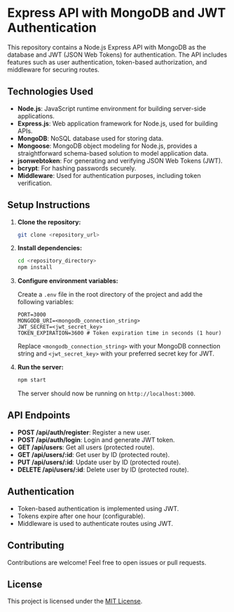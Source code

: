 # Express API with MongoDB and JWT Authentication

This repository contains a Node.js Express API with MongoDB as the database and JWT (JSON Web Tokens) for authentication. The API includes features such as user authentication, token-based authorization, and middleware for securing routes.

## Technologies Used

- **Node.js**: JavaScript runtime environment for building server-side applications.
- **Express.js**: Web application framework for Node.js, used for building APIs.
- **MongoDB**: NoSQL database used for storing data.
- **Mongoose**: MongoDB object modeling for Node.js, provides a straightforward schema-based solution to model application data.
- **jsonwebtoken**: For generating and verifying JSON Web Tokens (JWT).
- **bcrypt**: For hashing passwords securely.
- **Middleware**: Used for authentication purposes, including token verification.

## Setup Instructions

1. **Clone the repository:**

    ```bash
    git clone <repository_url>
    ```

2. **Install dependencies:**

    ```bash
    cd <repository_directory>
    npm install
    ```

3. **Configure environment variables:**

    Create a `.env` file in the root directory of the project and add the following variables:

    ```
    PORT=3000
    MONGODB_URI=<mongodb_connection_string>
    JWT_SECRET=<jwt_secret_key>
    TOKEN_EXPIRATION=3600 # Token expiration time in seconds (1 hour)
    ```

    Replace `<mongodb_connection_string>` with your MongoDB connection string and `<jwt_secret_key>` with your preferred secret key for JWT.

4. **Run the server:**

    ```bash
    npm start
    ```

    The server should now be running on `http://localhost:3000`.

## API Endpoints

- **POST /api/auth/register**: Register a new user.
- **POST /api/auth/login**: Login and generate JWT token.
- **GET /api/users**: Get all users (protected route).
- **GET /api/users/:id**: Get user by ID (protected route).
- **PUT /api/users/:id**: Update user by ID (protected route).
- **DELETE /api/users/:id**: Delete user by ID (protected route).

## Authentication

- Token-based authentication is implemented using JWT.
- Tokens expire after one hour (configurable).
- Middleware is used to authenticate routes using JWT.

## Contributing

Contributions are welcome! Feel free to open issues or pull requests.

## License

This project is licensed under the [MIT License](LICENSE).

